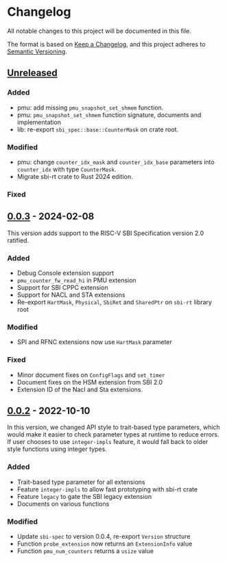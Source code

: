 # Changelog

All notable changes to this project will be documented in this file.

The format is based on [Keep a Changelog](https://keepachangelog.com/en/1.0.0/), and this project adheres
to [Semantic Versioning](https://semver.org/spec/v2.0.0.html).

## [Unreleased]

### Added

- pmu: add missing `pmu_snapshot_set_shmem` function.
- pmu: `pmu_snapshot_set_shmem` function signature, documents and implementation
- lib: re-export `sbi_spec::base::CounterMask` on crate root.

### Modified

- pmu: change `counter_idx_mask` and `counter_idx_base` parameters into `counter_idx` with type `CounterMask`.
- Migrate sbi-rt crate to Rust 2024 edition.

### Fixed

## [0.0.3] - 2024-02-08

This version adds support to the RISC-V SBI Specification version 2.0 ratified.

### Added

- Debug Console extension support
- `pmu_counter_fw_read_hi` in PMU extension
- Support for SBI CPPC extension
- Support for NACL and STA extensions
- Re-export `HartMask`, `Physical`, `SbiRet` and `SharedPtr` on `sbi-rt` library root

### Modified

- SPI and RFNC extensions now use `HartMask` parameter

### Fixed

- Minor document fixes on `ConfigFlags` and `set_timer`
- Document fixes on the HSM extension from SBI 2.0
- Extension ID of the Nacl and Sta extensions.

## [0.0.2] - 2022-10-10

In this version, we changed API style to trait-based type parameters, which would make it easier to
check parameter types at runtime to reduce errors.
If user chooses to use `integer-impls` feature, it would fall back to older style functions using integer types.

### Added

- Trait-based type parameter for all extensions
- Feature `integer-impls` to allow fast prototyping with sbi-rt crate
- Feature `legacy` to gate the SBI legacy extension
- Documents on various functions

### Modified

- Update `sbi-spec` to version 0.0.4, re-export `Version` structure
- Function `probe_extension` now returns an `ExtensionInfo` value
- Function `pmu_num_counters` returns a `usize` value

[Unreleased]: https://github.com/rustsbi/sbi-rt/compare/v0.0.3...HEAD
[0.0.3]: https://github.com/rustsbi/sbi-rt/compare/v0.0.2...v0.0.3
[0.0.2]: https://github.com/rustsbi/sbi-rt/compare/v0.0.1...v0.0.2
[0.0.1]: https://github.com/rustsbi/sbi-rt/releases/tag/v0.0.1

